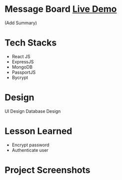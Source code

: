 # Message Board [Live Demo](membersonly.up.railway.app)

(Add Summary)

# Tech Stacks
- React JS
- ExpressJS
- MongoDB
- PassportJS
- Bycrypt
  
# Design
  UI Design
  Database Design
  
# Lesson Learned
- Encrypt password
- Authenticate user
# Project Screenshots
